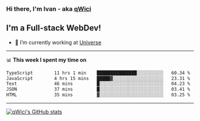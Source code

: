 ### Hi there, I'm Ivan - aka [qWici][website]

## I'm a Full-stack WebDev!
- 🔭 I’m currently working at [Universe][universe]

---

📊 **This week I spent my time on**
<!--START_SECTION:waka-->

```txt
TypeScript        11 hrs 1 min    ███████████████░░░░░░░░░░   60.34 %
JavaScript        4 hrs 15 mins   █████▓░░░░░░░░░░░░░░░░░░░   23.31 %
Text              46 mins         █░░░░░░░░░░░░░░░░░░░░░░░░   04.23 %
JSON              37 mins         █░░░░░░░░░░░░░░░░░░░░░░░░   03.41 %
HTML              35 mins         ▓░░░░░░░░░░░░░░░░░░░░░░░░   03.25 %
```

<!--END_SECTION:waka-->

---

[![qWici's GitHub stats](https://github-readme-stats.vercel.app/api?username=qWici)](https://github.com/qWici/github-readme-stats)

[website]: https://devkucher.com
[twitter]: https://twitter.com/KucherDev
[linkedin]: https://www.linkedin.com/in/ivankucher
[universe]: https://universeapps.limited
